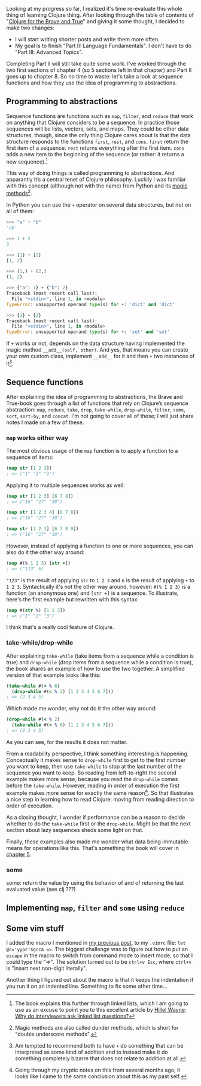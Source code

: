 <!--
.. title: (clj 7) Programming to abstractions with sequence functions
.. slug: clj7-programming-to-abstractions-with-sequence-functions
.. date: 2021-12-05 13:40:36 UTC+01:00
.. tags: clojure, programming, brave clojure
.. category: clojure
.. link: 
.. description:
.. type: text
-->

Looking at my progress so far, I realized it's time re-evaluate this whole thing of learning Clojure thing. After looking through the table of contents of "[Clojure for the Brave and True]((https://www.braveclojure.com/))" and giving it some thought, I decided to make two changes:

- I will start writing shorter posts and write them more often.
- My goal is to finish "Part II: Language Fundamentals". I don't have to do "Part III: Advanced Topics".

Completing Part II will still take quite some work. I've worked through the two first sections of chapter 4 (so 5 sections left in that chapter) and Part II goes up to chapter 8. So no time to waste: let's take a look at sequence functions and how they use the idea of programming to abstractions.

<!-- TEASER_END -->


## Programming to abstractions

Sequence functions are functions such as `map`, `filter`, and `reduce` that work on anything that Clojure considers to be a sequence. In practice those sequences will be lists, vectors, sets, and maps. They could be other data structures, though, since the only thing Clojure cares about is that the data structure responds to the functions `first`, `rest`, and `cons`. `first` return the first item of a sequence. `rest` returns everything after the first item. `cons` adds a new item to the beginning of the sequence (or rather: it returns a new sequence).[^1]

This way of doing things is called programming to abstractions. And apparantly it’s a central tenet of Clojure philosophy. Luckily I was familiar with this concept (although not with the name) from Python and its [magic methods](https://rszalski.github.io/magicmethods/)[^2].

In Python you can use the `+` operator on several data structures, but not on all of them:
```python
>>> "a" + "b"
'ab'

>>> 1 + 2
3

>>> [1] + [2]
[1, 2]

>>> (1,) + (2,)
(1, 2)

>>> {"a": 1} + {"b": 2}
Traceback (most recent call last):
  File "<stdin>", line 1, in <module>
TypeError: unsupported operand type(s) for +: 'dict' and 'dict'

>>> {1} + {2}
Traceback (most recent call last):
  File "<stdin>", line 1, in <module>
TypeError: unsupported operand type(s) for +: 'set' and 'set'

```

If `+` works or not, depends on the data structure having implemented the magic method `__add__(self, other)`. And yes, that means you can create your own custom class, implement `__add__` for it and then `+` two instances of it[^3]. 



## Sequence functions
After explaining the idea of programming to abstractions, the Brave and True-book goes through a list of functions that rely on Clojure’s sequence abstraction: `map`, `reduce`, `take`, `drop`, `take-while`, `drop-while`, `filter`, `some`, `sort`, `sort-by`, and `concat`. I'm not going to cover all of these; I will just share notes I made on a few of these.


### `map` works either way
The most obvious usage of the `map` function is to apply a function to a sequence of items:

```clojure
(map str [1 2 3])
; => ("1" "2" "3")
```

Applying it to multiple sequences works as well:
```clojure
(map str [1 2 3] [6 7 8])
; => ("16" "27" "38")

(map str [1 2 3 4] [6 7 8])
; => ("16" "27" "38")

(map str [1 2 3] [6 7 8 9])
; => ("16" "27" "38")
```

However, instead of applying a function to one or more sequences, you can also do it the other way around:
```clojure
(map #(% 1 2 3) [str +])
; => ("123" 6)
```

`"123"` is the result of applying `str` to `1 2 3` and `6` is the result of applying `+` to `1 2 3`. Syntactically it's not the other way around, however: `#(% 1 2 3)` is a function (an anonymous one) and `[str +]` is a sequence. To illustrate, here's the first example but rewritten with this syntax:
```clojure
(map #(str %) [1 2 3])
; => ("1" "2" "3")
```

I think that's a really cool feature of Clojure.


### take-while/drop-while

After explaining `take-while` (take items from a sequence while a condition is true) and `drop-while` (drop items from a sequence while a condition is true), the book shares an example of how to use the two together. A simplified version of that example looks like this:
```clojure
(take-while #(< % 6)
  (drop-while #(< % 2) [1 2 3 4 5 6 7]))
; => (2 3 4 5)
```

Which made me wonder, why not do it the other way around:
```clojure
(drop-while #(< % 2)
  (take-while #(< % 6) [1 2 3 4 5 6 7]))
; => (2 3 4 5)
```

As you can see, for the results it does not matter.

From a readability perspective, I think something interesting is happening. Conceptually it makes sense to `drop-while` first to get to the first number you want to keep, then use `take-while` to stop at the last number of the sequence you want to keep. So reading from left-to-right the second example makes more sense, because you read the `drop-while` comes before the `take-while`. However, reading in order of execution the first example makes more sense for exactly the same reason[^4]. So that illustrates a nice step in learning how to read Clojure: moving from reading direction to order of execution.

As a closing thought, I wonder if performance can be a reason to decide whether to do the `take-while` first or the `drop-while`. Might be that the next section about lazy sequences sheds some light on that.

Finally, these examples also made me wonder what data being immutable means for operations like this. That's something the book will cover in [chapter 5](https://www.braveclojure.com/functional-programming/).


### some
some: return the value by using the behavior of and of returning the last evaluated value (see clj ???)


## Implementing `map`, `filter` and `some` using `reduce`



## Some vim stuff
I added the macro I mentioned in [my previous post](link://slug/clj6-three-chapters-in-one-year), to my `.vimrc` file: `let @c='yypc!$gcca =>`. The biggest challenge was to figure out how to put an `escape` in the macro to switch from command mode to insert mode, so that I could type the "=>". The solution turned out to be `ctrl+v Esc`, where `ctrl+v` is "insert next non-digit literally".

Another thing I figured out about the macro is that it keeps the indentation if you run it on an indented line. Something to fix some other time...



[^1]: The book explains this further through linked lists, which I am going to use as an excuse to point you to this excellent article by 
[Hillel Wayne](https://twitter.com/hillelogram): [Why do interviewers ask linked list questions?](https://www.hillelwayne.com/post/linked-lists/)

[^2]: Magic methods are also called dunder methods, which is short for "double underscore methods".

[^3]: Am tempted to recommend both to have `+` do something that can be interpreted as some kind of addition and to instead make it do something completely bizarre that does not relate to addition at all.

[^4]: Going through my cryptic notes on this from several months ago, it looks like I came to the same conclusion about this as my past self.
